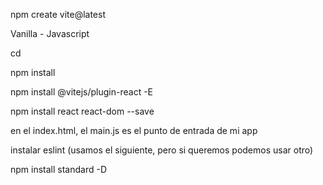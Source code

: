 npm create vite@latest

Vanilla - Javascript

cd

npm install

npm install @vitejs/plugin-react -E


npm install react react-dom --save

en el index.html, el main.js es el punto de entrada de mi app

instalar eslint (usamos el siguiente, pero si queremos podemos usar otro)

npm install standard -D



